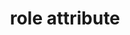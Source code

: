 ---
{
  "title": "role attribute",
  "description": "The role attribute is used to convey the purpose of various elements to users of assistive technology. While the role attribute is defined in ARIA, these expectations test the attribute as implemented in HTML.",
  "category": "html",
  "keywords": [
    "role attribute"
  ],
  "last_test_date": "2019-12-02",
  "test_results_url": "https://a11ysupport.io/tech/html/role_attribute",
  "test_url": "https://a11ysupport.io/tech/html/role_attribute",
  "stats": {
    "dragon_win": {
      "chrome": {
        "78": "a"
      }
    },
    "jaws": {
      "chrome": {
        "92": "y"
      },
      "edge": {
        "92": "y"
      },
      "ie": {
        "11": "a"
      },
      "firefox": {
        "70": "y"
      }
    },
    "narrator": {
      "edge": {
        "44": "y"
      }
    },
    "nvda": {
      "chrome": {
        "92": "y"
      },
      "edge": {
        "92": "y"
      },
      "firefox": {
        "70": "y"
      }
    },
    "talkback": {
      "and_chr": {
        "78": "y"
      }
    },
    "va_and": {
      "and_chr": {
        "78": "a"
      }
    },
    "vo_ios": {
      "ios_saf": {
        "13.2.3": "a"
      }
    },
    "vo_macos": {
      "safari": {
        "13.0.3": "y"
      }
    },
    "orca": {
      "firefox": {
        "70": "y"
      }
    },
    "vc_ios": {
      "ios_saf": {
        "13.2.3": "na"
      }
    },
    "vc_macos": {
      "safari": {
        "13.0.3": "a"
      }
    },
    "wsr": {
      "chrome": {
        "78": "a"
      }
    }
  },
  "links": {
    "WHATWG HTML spec for the role attribute": "https://html.spec.whatwg.org/multipage/infrastructure.html#attr-aria-role",
    "ARIA 1.1 spec for the role attribute": "https://www.w3.org/TR/wai-aria-1.1/#host_general_role",
    "Additional information about the role attribute in the ARIA 1.2 spec (draft)": "https://www.w3.org/TR/wai-aria-1.2/#introroles"
  }
}
---